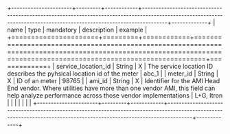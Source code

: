+----------------------+---------+------------+---------------------------------------------------------------------------------------------------------------------------------------------------------------------+-------------+
| name                 | type    | mandatory  | description                                                                                                                                                         | example     |
+======================+=========+============+=====================================================================================================================================================================+=============+
| service_location_id  | String  | X          | The service location ID describes the pyhsical location id of the meter                                                                                             | abc_1       |
| meter_id             | String  | X          | ID of an meter                                                                                                                                                      | 98765       |
| ami_id               | String  | X          | Identifier  for the AMI Head End vendor. Where utilities have more than one vendor AMI, this field can help analyze performance across those vendor implementations  | L+G, Itron  |
|                      |         |            |                                                                                                                                                                     |             |
+----------------------+---------+------------+---------------------------------------------------------------------------------------------------------------------------------------------------------------------+-------------+
